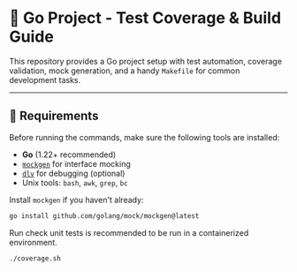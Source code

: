 # 🧪 Go Project - Test Coverage & Build Guide

This repository provides a Go project setup with test automation, coverage validation, mock generation, and a handy `Makefile` for common development tasks.

---

## 📁 Requirements

Before running the commands, make sure the following tools are installed:

- **Go** (1.22+ recommended)
- [`mockgen`](https://github.com/golang/mock) for interface mocking
- [`dlv`](https://github.com/go-delve/delve) for debugging (optional)
- Unix tools: `bash`, `awk`, `grep`, `bc`

Install `mockgen` if you haven't already:

```bash
go install github.com/golang/mock/mockgen@latest
```

Run check unit tests is recommended to be run in a containerized environment.
```bash
./coverage.sh
```